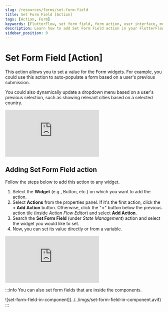 ```yaml
---
slug: /resources/forms/set-form-field
title: Set Form Field [Action]
tags: [Action, Form]
keywords: [FlutterFlow, set form field, form action, user interface, mobile app development, input prefill, form management]
description: Learn how to add Set Form Field action in your FlutterFlow app.
sidebar_position: 0
---
```

# Set Form Field [Action]

This action allows you to set a value for the Form widgets. For example, you could use this action to auto-populate a form based on a user's previous submission.

You could also dynamically update a dropdown menu based on a user's previous selection, such as showing relevant cities based on a selected country.

<div style={{
    position: 'relative',
    paddingBottom: 'calc(56.67989417989418% + 41px)', // Keeps the aspect ratio and additional padding
    height: 0,
    width: '100%'}}>
    <iframe 
        src="https://demo.arcade.software/7YwkCFeBsQ6rnYzr3zQh?embed&show_copy_link=true"
        title=""
        style={{
            position: 'absolute',
            top: 0,
            left: 0,
            width: '100%',
            height: '100%',
            colorScheme: 'light'
        }}
        frameborder="0"
        loading="lazy"
        webkitAllowFullScreen
        mozAllowFullScreen
        allowFullScreen
        allow="clipboard-write">
    </iframe>
</div>
<p></p>

## Adding Set Form Field action

Follow the steps below to add this action to any widget.

1. Select the **Widget** (e.g., Button, etc.) on which you want to add the action.
2. Select **Actions** from the properties panel. If it's the first action, click the **+ Add Action** button. Otherwise, click the "**+**" button below the previous action tile (inside *Action Flow Editor*) and select **Add Action**.
3. Search the **Set Form Field** (under *State Management*) action and select the widget you would like to set.
4. Now, you can set its value directly or from a variable.

<div style={{
    position: 'relative',
    paddingBottom: 'calc(56.67989417989418% + 41px)', // Keeps the aspect ratio and additional padding
    height: 0,
    width: '100%'}}>
    <iframe 
        src="https://demo.arcade.software/dnZobgoW5fi0Jm4OkFvL?embed&show_copy_link=true"
        title=""
        style={{
            position: 'absolute',
            top: 0,
            left: 0,
            width: '100%',
            height: '100%',
            colorScheme: 'light'
        }}
        frameborder="0"
        loading="lazy"
        webkitAllowFullScreen
        mozAllowFullScreen
        allowFullScreen
        allow="clipboard-write">
    </iframe>
</div>
<p></p>

:::info
You can also set form fields that are inside the components.
<p></p>
![set-form-field-in-component](../../imgs/set-form-field-in-component.avif)
:::
